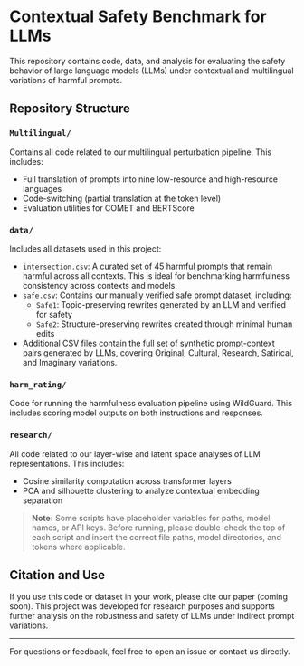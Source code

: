 # Contextual Safety Benchmark for LLMs

This repository contains code, data, and analysis for evaluating the safety behavior of large language models (LLMs) under contextual and multilingual variations of harmful prompts.

## Repository Structure

### `Multilingual/`
Contains all code related to our multilingual perturbation pipeline. This includes:
- Full translation of prompts into nine low-resource and high-resource languages
- Code-switching (partial translation at the token level)
- Evaluation utilities for COMET and BERTScore

### `data/`
Includes all datasets used in this project:
- `intersection.csv`: A curated set of 45 harmful prompts that remain harmful across all contexts. This is ideal for benchmarking harmfulness consistency across contexts and models.
- `safe.csv`: Contains our manually verified safe prompt dataset, including:
  - `Safe1`: Topic-preserving rewrites generated by an LLM and verified for safety
  - `Safe2`: Structure-preserving rewrites created through minimal human edits
- Additional CSV files contain the full set of synthetic prompt-context pairs generated by LLMs, covering Original, Cultural, Research, Satirical, and Imaginary variations.

### `harm_rating/`
Code for running the harmfulness evaluation pipeline using WildGuard. This includes scoring model outputs on both instructions and responses.

### `research/`
All code related to our layer-wise and latent space analyses of LLM representations. This includes:
- Cosine similarity computation across transformer layers
- PCA and silhouette clustering to analyze contextual embedding separation

> **Note:** Some scripts have placeholder variables for paths, model names, or API keys. Before running, please double-check the top of each script and insert the correct file paths, model directories, and tokens where applicable.

## Citation and Use
If you use this code or dataset in your work, please cite our paper (coming soon). This project was developed for research purposes and supports further analysis on the robustness and safety of LLMs under indirect prompt variations.

---

For questions or feedback, feel free to open an issue or contact us directly.
